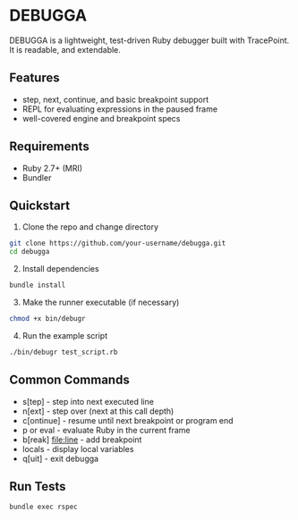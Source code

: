 # DEBUGGA
DEBUGGA is a lightweight, test-driven Ruby debugger built with TracePoint. It is
readable, and extendable.
## Features
- step, next, continue, and basic breakpoint support
- REPL for evaluating expressions in the paused frame
- well-covered engine and breakpoint specs
## Requirements
- Ruby 2.7+ (MRI)
- Bundler
## Quickstart
1. Clone the repo and change directory
```bash
git clone https://github.com/your-username/debugga.git
cd debugga
```

2. Install dependencies
```bash
bundle install
```

3. Make the runner executable (if necessary)
```bash
chmod +x bin/debugr
```

4. Run the example script
```bash
./bin/debugr test_script.rb
```
## Common Commands
- s[tep] - step into next executed line
- n[ext] - step over (next at this call depth)
- c[ontinue] - resume until next breakpoint or program end
- p or eval - evaluate Ruby in the current frame
- b[reak] <file:line> - add breakpoint
- locals - display local variables
- q[uit] - exit debugga
## Run Tests
```bash
bundle exec rspec
```

